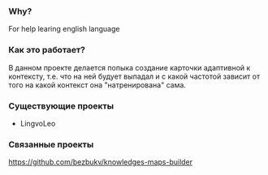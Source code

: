 ### Why? 
For help learing english language

### Как это работает?

В данном проекте делается попыка создание карточки адаптивной к контексту, т.е. что на ней будует выпадал и с какой частотой зависит от того на какой контекст она "натренирована" сама. 

### Существующие проекты
- LingvoLeo

### Связанные проекты
https://github.com/bezbukv/knowledges-maps-builder



